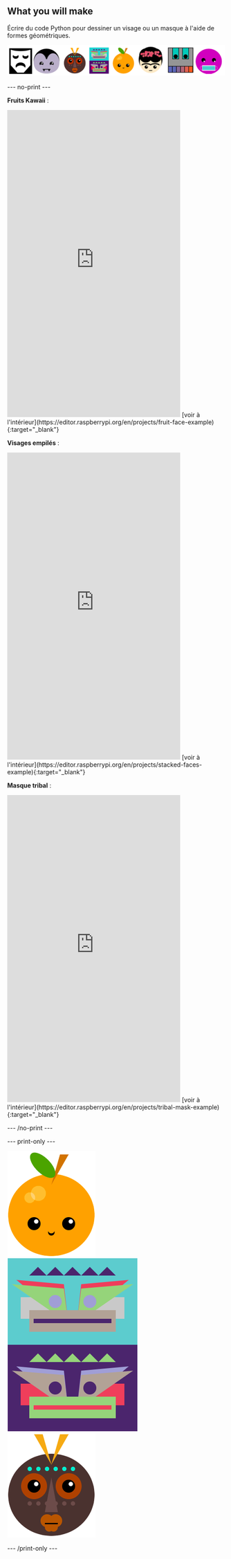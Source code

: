 ## What you will make

Écrire du code Python pour dessiner un visage ou un masque à l'aide de formes géométriques.

![Exemples de visages différents.](images/strip.png)

--- no-print ---

**Fruits Kawaii** :
<iframe src="https://editor.raspberrypi.org/en/embed/viewer/fruit-face-example" width="400" height="710" frameborder="0" marginwidth="0" marginheight="0" allowfullscreen>
</iframe> [voir à l'intérieur](https://editor.raspberrypi.org/en/projects/fruit-face-example){:target="_blank"}

**Visages empilés** :
<iframe src="https://editor.raspberrypi.org/en/embed/viewer/stacked-faces-example" width="400" height="710" frameborder="0" marginwidth="0" marginheight="0" allowfullscreen>
</iframe> [voir à l'intérieur](https://editor.raspberrypi.org/en/projects/stacked-faces-example){:target="_blank"}

**Masque tribal** :
<iframe src="https://editor.raspberrypi.org/en/embed/viewer/tribal-mask-example" width="400" height="710" frameborder="0" marginwidth="0" marginheight="0" allowfullscreen>
</iframe> [voir à l'intérieur](https://editor.raspberrypi.org/en/projects/tribal-mask-example){:target="_blank"}

--- /no-print ---

--- print-only ---

![La zone de sortie du projet Fruit Kawaii.](images/smile.png) ![La zone de sortie du projet Visages empilés.](images/stacked.png) ![La zone de sortie du projet Masque tribal.](images/tribal.png)

--- /print-only ---

